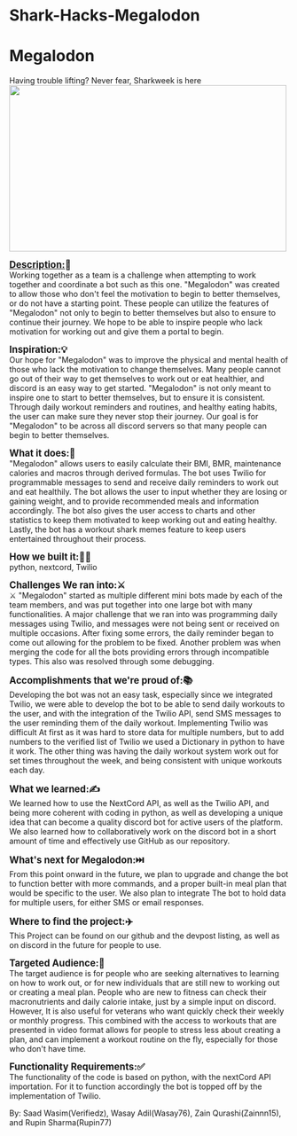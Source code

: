 # Shark-Hacks-Megalodon
<h1>Megalodon</h1>
Having trouble lifting? Never fear, Sharkweek is here  
<br/>

<img src = "https://i.postimg.cc/8CL55K3D/Megalodon.png" width = "500" height = "300">
  
<strong><big><u>Description:</u>📝</big></strong><br/>
Working together as a team is a challenge when attempting to work together and coordinate a bot such as this one. "Megalodon" was created to allow those who don't feel the motivation to begin to better themselves, or do not have a starting point. These people can utilize the features of "Megalodon" not only to begin to better themselves but also to ensure to continue their journey. We hope to be able to inspire people who lack motivation for working out and give them a portal to begin.  

<strong><big>Inspiration:💡</big></strong><br/>
Our hope for "Megalodon" was to improve the physical and mental health of those who lack the motivation to change themselves. Many people cannot go out of their way to get themselves to work out or eat healthier, and discord is an easy way to get started. "Megalodon" is not only meant to inspire one to start to better themselves, but to ensure it is consistent. Through daily workout reminders and routines, and healthy eating habits, the user can make sure they never stop their journey. Our goal is for "Megalodon" to be across all discord servers so that many people can begin to better themselves.


<strong><big>What it does:🤔</big></strong><br/>
"Megalodon" allows users to easily calculate their BMI, BMR, maintenance calories and macros through derived formulas. The bot uses Twilio for programmable messages to send and receive daily reminders to work out and eat healthily. The bot allows the user to input whether they are losing or gaining weight, and to provide recommended meals and information accordingly. The bot also gives the user access to charts and other statistics to keep them motivated to keep working out and eating healthy. Lastly, the bot has a workout shark memes feature to keep users entertained throughout their process.

<strong><big>How we built it:🤷‍♂️</big></strong><br/>
python, nextcord, Twilio


<strong><big> Challenges We ran into:⚔️</big></strong><br/>⚔
"Megalodon" started as multiple different mini bots made by each of the team members, and was put together into one large bot with many functionalities. A major challenge that we ran into was programming daily messages using Twilio, and messages were not being sent or received on multiple occasions. After fixing some errors, the daily reminder began to come out allowing for the problem to be fixed. Another problem was when merging the code for all the bots providing errors through incompatible types. This also was resolved through some debugging.

<strong><big>Accomplishments that we're proud of:📚</big></strong><br/>
Developing the bot was not an easy task, especially since we integrated Twilio, we were able to develop the bot to be able to send daily workouts to the user, and with the integration of the Twilio API, send SMS messages to the user reminding them of the daily workout. Implementing Twilio was difficult At first as it was hard to store data for multiple numbers, but to add numbers to the verified list of Twilio we used a Dictionary in python to have it work. The other thing was having the daily workout system work out for set times throughout the week, and being consistent with unique workouts each day.


<strong><big>What we learned:✍️</big></strong><br/>
We learned how to use the NextCord API, as well as the Twilio API, and being more coherent with coding in python, as well as developing a unique idea that can become a quality discord bot for active users of the platform. We also learned how to collaboratively work on the discord bot in a short amount of time and effectively use GitHub as our repository. 

<strong><big>What's next for Megalodon:⏭️</big></strong><br/>
From this point onward in the future, we plan to upgrade and change the bot to function better with more commands, and a proper built-in meal plan that would be specific to the user. We also plan to integrate The bot to hold data for multiple users, for either SMS or email responses. 

<strong><big>Where to find the project:✈️</big></strong><br/>
This Project can be found on our github and the devpost listing, as well as on discord in the future for people to use.

<strong><big>Targeted Audience:👥</big></strong><br/>
The target audience is for people who are seeking alternatives to learning on how to work out,  or for new individuals that are still new to working out or creating a meal plan. People who are new to fitness can check their macronutrients and daily calorie intake, just by a simple input on discord. However, It is also useful for veterans who want quickly check their weekly or monthly progress. This combined with the access to workouts that are presented in video format allows for people to stress less about creating a plan, and can implement a workout routine on the fly, especially for those who don't have time. 

<strong><big>Functionality Requirements:✅</big></strong><br/>
The functionality of the code is based on python, with the nextCord API importation. For it to function accordingly the bot is topped off by the implementation of Twilio. 
  
By: 
Saad Wasim(Verifiedz), Wasay Adil(Wasay76), Zain Qurashi(Zainnn15), and Rupin Sharma(Rupin77)
